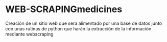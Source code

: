 # WEB-SCRAPINGmedicines
Creación de un sitio web que sera alimentado por una base de datos junto con unas rutinas de python que harán la extracción de la información mediante webscraping
